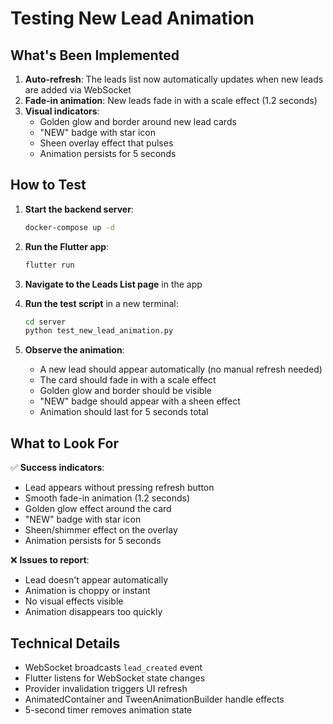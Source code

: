 # Testing New Lead Animation

## What's Been Implemented

1. **Auto-refresh**: The leads list now automatically updates when new leads are added via WebSocket
2. **Fade-in animation**: New leads fade in with a scale effect (1.2 seconds)
3. **Visual indicators**:
   - Golden glow and border around new lead cards
   - "NEW" badge with star icon
   - Sheen overlay effect that pulses
   - Animation persists for 5 seconds

## How to Test

1. **Start the backend server**:
   ```bash
   docker-compose up -d
   ```

2. **Run the Flutter app**:
   ```bash
   flutter run
   ```

3. **Navigate to the Leads List page** in the app

4. **Run the test script** in a new terminal:
   ```bash
   cd server
   python test_new_lead_animation.py
   ```

5. **Observe the animation**:
   - A new lead should appear automatically (no manual refresh needed)
   - The card should fade in with a scale effect
   - Golden glow and border should be visible
   - "NEW" badge should appear with a sheen effect
   - Animation should last for 5 seconds total

## What to Look For

✅ **Success indicators**:
- Lead appears without pressing refresh button
- Smooth fade-in animation (1.2 seconds)
- Golden glow effect around the card
- "NEW" badge with star icon
- Sheen/shimmer effect on the overlay
- Animation persists for 5 seconds

❌ **Issues to report**:
- Lead doesn't appear automatically
- Animation is choppy or instant
- No visual effects visible
- Animation disappears too quickly

## Technical Details

- WebSocket broadcasts `lead_created` event
- Flutter listens for WebSocket state changes
- Provider invalidation triggers UI refresh
- AnimatedContainer and TweenAnimationBuilder handle effects
- 5-second timer removes animation state